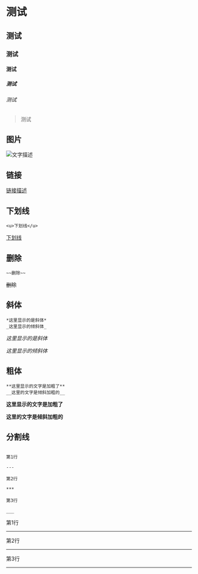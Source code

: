 # 测试

## 测试

### 测试

#### 测试

##### 测试

###### 测试

> 测试


## 图片

![文字描述](地址)

## 链接

[链接描述](地址)

## 下划线

```
<u>下划线</u>
```

<u>下划线</u>

## 删除

```
~~删除~~
```
~~删除~~

## 斜体

```
*这里显示的是斜体*
_这里显示的倾斜体_
```

*这里显示的是斜体*

_这里显示的倾斜体_

## 粗体

```
**这里显示的文字是加粗了**
__这里的文字是倾斜加粗的__
```

**这里显示的文字是加粗了**

__这里的文字是倾斜加粗的__

## 分割线

```

第1行

---

第2行

***

第3行

___

```

第1行

---

第2行

***

第3行

___


